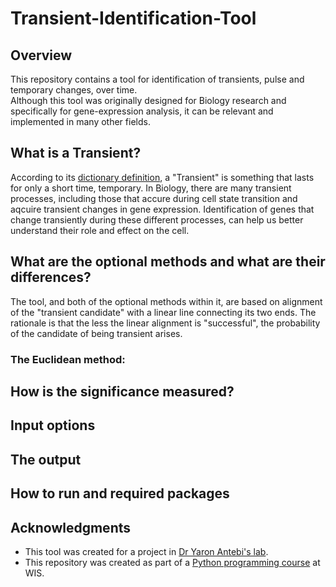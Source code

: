 # Transient-Identification-Tool

## Overview
This repository contains a tool for identification of transients, pulse and temporary changes, over time.  
Although this tool was originally designed for Biology research and specifically for gene-expression analysis, it can be relevant and implemented in many other fields. 

## What is a Transient?
According to its [dictionary definition](https://www.dictionary.com/browse/transient), a "Transient" is something that lasts for only a short time, temporary.
In Biology, there are many transient processes, including those that accure during cell state transition and aqcuire transient changes in gene expression. Identification of genes that change transiently during these different processes, can help us better understand their role and effect on the cell.

## What are the optional methods and what are their differences?
The tool, and both of the optional methods within it, are based on alignment of the "transient candidate" with a linear line connecting its two ends. The rationale is that the less the linear alignment is "successful", the probability of the candidate of being transient arises.
### The Euclidean method:


## How is the significance measured?

## Input options

## The output

## How to run and required packages

## Acknowledgments
* This tool was created for a project in [Dr Yaron Antebi's lab](https://www.weizmann.ac.il/molgen/Antebi/).
* This repository was created as part of a [Python programming course](https://github.com/szabgab/wis-python-course-2024-11?tab=readme-ov-file) at WIS.
